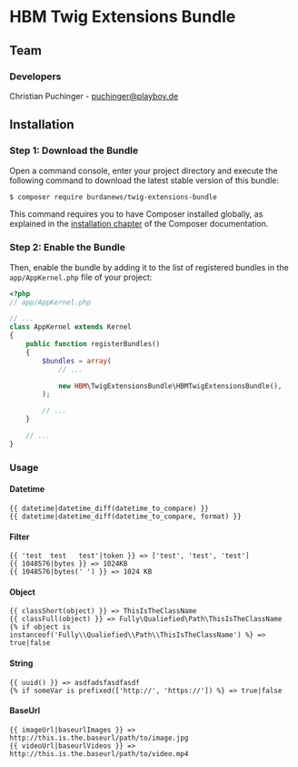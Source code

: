 # HBM Twig Extensions Bundle

## Team

### Developers
Christian Puchinger - puchinger@playboy.de

## Installation

### Step 1: Download the Bundle

Open a command console, enter your project directory and execute the
following command to download the latest stable version of this bundle:

```bash
$ composer require burdanews/twig-extensions-bundle
```

This command requires you to have Composer installed globally, as explained
in the [installation chapter](https://getcomposer.org/doc/00-intro.md)
of the Composer documentation.

### Step 2: Enable the Bundle

Then, enable the bundle by adding it to the list of registered bundles
in the `app/AppKernel.php` file of your project:

```php
<?php
// app/AppKernel.php

// ...
class AppKernel extends Kernel
{
    public function registerBundles()
    {
        $bundles = array(
            // ...

            new HBM\TwigExtensionsBundle\HBMTwigExtensionsBundle(),
        );

        // ...
    }

    // ...
}
```

### Usage

#### Datetime

```twig
{{ datetime|datetime_diff(datetime_to_compare) }}
{{ datetime|datetime_diff(datetime_to_compare, format) }}
```

#### Filter

```twig
{{ 'test  test   test'|token }} => ['test', 'test', 'test']
{{ 1048576|bytes }} => 1024KB
{{ 1048576|bytes(' ') }} => 1024 KB
```

#### Object

```twig
{{ classShort(object) }} => ThisIsTheClassName
{{ classFull(object) }} => Fully\Qualiefied\Path\ThisIsTheClassName
{% if object is instanceof('Fully\\Qualiefied\\Path\\ThisIsTheClassName') %} => true|false
```

#### String

```twig
{{ uuid() }} => asdfadsfasdfasdf
{% if someVar is prefixed(['http://', 'https://']) %} => true|false
```

#### BaseUrl

```twig
{{ imageUrl|baseurlImages }} => http://this.is.the.baseurl/path/to/image.jpg
{{ videoUrl|baseurlVideos }} => http://this.is.the.baseurl/path/to/video.mp4
```
